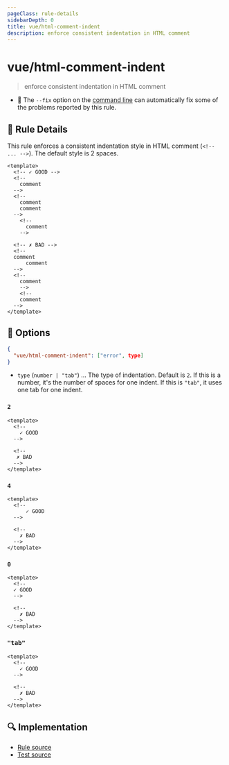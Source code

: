 ```yaml
---
pageClass: rule-details
sidebarDepth: 0
title: vue/html-comment-indent
description: enforce consistent indentation in HTML comment
---
```

# vue/html-comment-indent
> enforce consistent indentation in HTML comment

- :wrench: The `--fix` option on the [command line](https://eslint.org/docs/user-guide/command-line-interface#fixing-problems) can automatically fix some of the problems reported by this rule.

## :book: Rule Details

This rule enforces a consistent indentation style in HTML comment (`<!-- ... -->`). The default style is 2 spaces.

<eslint-code-block fix :rules="{'vue/html-comment-indent': ['error']}">

```vue
<template>
  <!-- ✓ GOOD -->
  <!--
    comment
  -->
  <!--
    comment
    comment
  -->
    <!--
      comment
    -->

  <!-- ✗ BAD -->
  <!--
  comment
      comment
  -->
  <!--
    comment
    -->
    <!--
    comment
  -->
</template>
```

</eslint-code-block>

## :wrench: Options

```json
{
  "vue/html-comment-indent": ["error", type]
}
```

- `type` (`number | "tab"`) ... The type of indentation. Default is `2`. If this is a number, it's the number of spaces for one indent. If this is `"tab"`, it uses one tab for one indent.

### `2`

<eslint-code-block fix :rules="{'vue/html-comment-indent': ['error', 2]}">

```vue
<template>
  <!--
    ✓ GOOD
  -->

  <!--
   ✗ BAD
  -->
</template>
```

</eslint-code-block>

### `4`

<eslint-code-block fix :rules="{'vue/html-comment-indent': ['error', 4]}">

```vue
<template>
  <!--
      ✓ GOOD
  -->

  <!--
    ✗ BAD
  -->
</template>
```

</eslint-code-block>

### `0`

<eslint-code-block fix :rules="{'vue/html-comment-indent': ['error', 0]}">

```vue
<template>
  <!--
  ✓ GOOD
  -->

  <!--
    ✗ BAD
  -->
</template>
```

</eslint-code-block>

### `"tab"`

<eslint-code-block fix :rules="{'vue/html-comment-indent': ['error', 'tab']}">

```vue
<template>
  <!--
  	✓ GOOD
  -->

  <!--
    ✗ BAD
  -->
</template>
```

</eslint-code-block>

## :mag: Implementation

- [Rule source](https://github.com/vuejs/eslint-plugin-vue/blob/master/lib/rules/html-comment-indent.js)
- [Test source](https://github.com/vuejs/eslint-plugin-vue/blob/master/tests/lib/rules/html-comment-indent.js)
